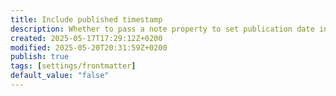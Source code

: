 ```yaml
---
title: Include published timestamp
description: Whether to pass a note property to set publication date in Quartz. Required when `defaultDateType` in Quartz is set to "published".
created: 2025-05-17T17:29:12Z+0200
modified: 2025-05-20T20:31:59Z+0200
publish: true
tags: [settings/frontmatter]
default_value: "false"
---
```

